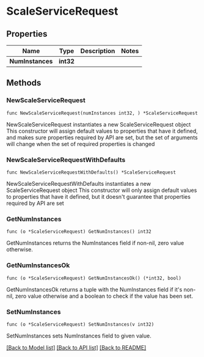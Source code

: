 # ScaleServiceRequest

## Properties

Name | Type | Description | Notes
------------ | ------------- | ------------- | -------------
**NumInstances** | **int32** |  | 

## Methods

### NewScaleServiceRequest

`func NewScaleServiceRequest(numInstances int32, ) *ScaleServiceRequest`

NewScaleServiceRequest instantiates a new ScaleServiceRequest object
This constructor will assign default values to properties that have it defined,
and makes sure properties required by API are set, but the set of arguments
will change when the set of required properties is changed

### NewScaleServiceRequestWithDefaults

`func NewScaleServiceRequestWithDefaults() *ScaleServiceRequest`

NewScaleServiceRequestWithDefaults instantiates a new ScaleServiceRequest object
This constructor will only assign default values to properties that have it defined,
but it doesn't guarantee that properties required by API are set

### GetNumInstances

`func (o *ScaleServiceRequest) GetNumInstances() int32`

GetNumInstances returns the NumInstances field if non-nil, zero value otherwise.

### GetNumInstancesOk

`func (o *ScaleServiceRequest) GetNumInstancesOk() (*int32, bool)`

GetNumInstancesOk returns a tuple with the NumInstances field if it's non-nil, zero value otherwise
and a boolean to check if the value has been set.

### SetNumInstances

`func (o *ScaleServiceRequest) SetNumInstances(v int32)`

SetNumInstances sets NumInstances field to given value.



[[Back to Model list]](../README.md#documentation-for-models) [[Back to API list]](../README.md#documentation-for-api-endpoints) [[Back to README]](../README.md)


